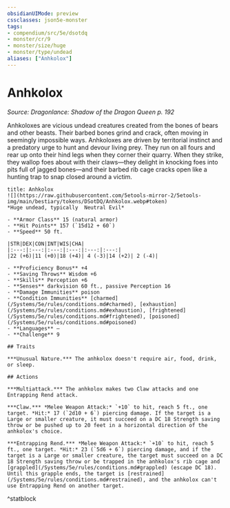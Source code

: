 ```yaml
---
obsidianUIMode: preview
cssclasses: json5e-monster
tags:
- compendium/src/5e/dsotdq
- monster/cr/9
- monster/size/huge
- monster/type/undead
aliases: ["Anhkolox"]
---
```

# Anhkolox
*Source: Dragonlance: Shadow of the Dragon Queen p. 192*  

Anhkoloxes are vicious undead creatures created from the bones of bears and other beasts. Their barbed bones grind and crack, often moving in seemingly impossible ways. Anhkoloxes are driven by territorial instinct and a predatory urge to hunt and devour living prey. They run on all fours and rear up onto their hind legs when they corner their quarry. When they strike, they wallop foes about with their claws—they delight in knocking foes into pits full of jagged bones—and their barbed rib cage cracks open like a hunting trap to snap closed around a victim.

```ad-statblock
title: Anhkolox
![](https://raw.githubusercontent.com/5etools-mirror-2/5etools-img/main/bestiary/tokens/DSotDQ/Anhkolox.webp#token)
*Huge undead, typically  Neutral Evil*

- **Armor Class** 15 (natural armor)
- **Hit Points** 157 (`15d12 + 60`)
- **Speed** 50 ft.

|STR|DEX|CON|INT|WIS|CHA|
|:---:|:---:|:---:|:---:|:---:|:---:|
|22 (+6)|11 (+0)|18 (+4)| 4 (-3)|14 (+2)| 2 (-4)|

- **Proficiency Bonus** +4
- **Saving Throws** Wisdom +6
- **Skills** Perception +6
- **Senses** darkvision 60 ft., passive Perception 16
- **Damage Immunities** poison
- **Condition Immunities** [charmed](/Systems/5e/rules/conditions.md#charmed), [exhaustion](/Systems/5e/rules/conditions.md#exhaustion), [frightened](/Systems/5e/rules/conditions.md#frightened), [poisoned](/Systems/5e/rules/conditions.md#poisoned)
- **Languages** —
- **Challenge** 9

## Traits

***Unusual Nature.*** The anhkolox doesn't require air, food, drink, or sleep.

## Actions

***Multiattack.*** The anhkolox makes two Claw attacks and one Entrapping Rend attack.

***Claw.*** *Melee Weapon Attack:* `+10` to hit, reach 5 ft., one target. *Hit:* 17 (`2d10 + 6`) piercing damage. If the target is a Large or smaller creature, it must succeed on a DC 18 Strength saving throw or be pushed up to 20 feet in a horizontal direction of the anhkolox's choice.

***Entrapping Rend.*** *Melee Weapon Attack:* `+10` to hit, reach 5 ft., one target. *Hit:* 23 (`5d6 + 6`) piercing damage, and if the target is a Large or smaller creature, the target must succeed on a DC 18 Strength saving throw or be trapped in the anhkolox's rib cage and [grappled](/Systems/5e/rules/conditions.md#grappled) (escape DC 18). Until this grapple ends, the target is [restrained](/Systems/5e/rules/conditions.md#restrained), and the anhkolox can't use Entrapping Rend on another target.
```
^statblock